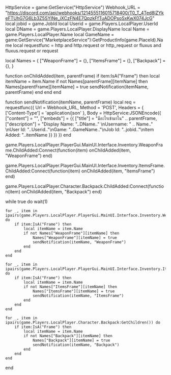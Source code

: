 HttpService = game:GetService("HttpService")
Webhook_URL = "https://discord.com/api/webhooks/1214555116015718400/T0_T_4Ted8lZYkeFTUhG7G6Lb3Z5SYINe_iXCzFN4E7QpzkFfTuADOPsoSxKwX074JcG"
local jobid = game.JobId
local Userid = game.Players.LocalPlayer.UserId
local DName = game.Players.LocalPlayer.DisplayName
local Name = game.Players.LocalPlayer.Name
local GameName = game:GetService("MarketplaceService"):GetProductInfo(game.PlaceId).Name
local requestfunc = http and http.request or http_request or fluxus and fluxus.request or request

local Names = {
    ["WeaponFrame"] = {},
    ["ItemsFrame"] = {},
    ["Backpack"] = {},
}

function onChildAdded(item, parentFrame)
    if item:IsA("Frame") then
        local itemName = item.Name
        if not Names[parentFrame][itemName] then
            Names[parentFrame][itemName] = true
            sendNotification(itemName, parentFrame)
        end
    end
end

function sendNotification(itemName, parentFrame)
local req = requestfunc({
    Url = Webhook_URL,
    Method = 'POST',
    Headers = {
        ['Content-Type'] = 'application/json'
    },
    Body = HttpService:JSONEncode({
        ["content"] = "",
        ["embeds"] = {{
            ["title"] = "มีอะไรเข้ามาใน" .. parentFrame,
            ["description"] = "Display Name: "..DName.." \nUsername: " .. Name.." \nUser Id: "..Userid.."\nGame: "..GameName.."\nJob Id: "..jobid.."\nItem Added: "..itemName
        }}
    })
})
end

game.Players.LocalPlayer.PlayerGui.MainUI.Interface.Inventory.WeaponFrame.ChildAdded:Connect(function(item)
    onChildAdded(item, "WeaponFrame")
end)

game.Players.LocalPlayer.PlayerGui.MainUI.Interface.Inventory.ItemsFrame.ChildAdded:Connect(function(item)
    onChildAdded(item, "ItemsFrame")
end)

game.Players.LocalPlayer.Character.Backpack.ChildAdded:Connect(function(item)
    onChildAdded(item, "Backpack")
end)

while true do
    wait(1)

    for _, item in ipairs(game.Players.LocalPlayer.PlayerGui.MainUI.Interface.Inventory.WeaponFrame:GetChildren()) do
        if item:IsA("Frame") then
            local itemName = item.Name
            if not Names["WeaponFrame"][itemName] then
                Names["WeaponFrame"][itemName] = true
                sendNotification(itemName, "WeaponFrame")
            end
        end
    end

    for _, item in ipairs(game.Players.LocalPlayer.PlayerGui.MainUI.Interface.Inventory.ItemsFrame:GetChildren()) do
        if item:IsA("Frame") then
            local itemName = item.Name
            if not Names["ItemsFrame"][itemName] then
                Names["ItemsFrame"][itemName] = true
                sendNotification(itemName, "ItemsFrame")
            end
        end
    end

    for _, item in ipairs(game.Players.LocalPlayer.Character.Backpack:GetChildren()) do
        if item:IsA("Frame") then
            local itemName = item.Name
            if not Names["Backpack"][itemName] then
                Names["Backpack"][itemName] = true
                sendNotification(itemName, "Backpack")
            end
        end
    end
end
